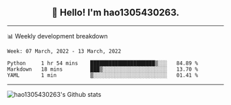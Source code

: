 <h2 align="center">👋 Hello! I'm hao1305430263.</h2>


---- 
📊 Weekly development breakdown

<!--START_SECTION:waka-->
```text
Week: 07 March, 2022 - 13 March, 2022

Python     1 hr 54 mins    █████████████████████▒░░░   84.89 % 
Markdown   18 mins         ███▒░░░░░░░░░░░░░░░░░░░░░   13.70 % 
YAML       1 min           ▒░░░░░░░░░░░░░░░░░░░░░░░░   01.41 % 
```
<!--END_SECTION:waka-->
----
![hao1305430263's Github stats](https://github-readme-stats.vercel.app/api?username=hao1305430263&show_icons=true)


<!--
**hao1305430263/hao1305430263** is a ✨ _special_ ✨ repository because its `README.md` (this file) appears on your GitHub profile.

Here are some ideas to get you started:

- 🔭 I’m currently working on ...
- 🌱 I’m currently learning ...
- 👯 I’m looking to collaborate on ...
- 🤔 I’m looking for help with ...
- 💬 Ask me about ...
- 📫 How to reach me: ...
- 😄 Pronouns: ...
- ⚡ Fun fact: ...
-->
